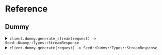 # Reference
## Dummy
<details><summary><code>client.dummy.generate_stream(request) -> Seed::Dummy::Types::StreamResponse</code></summary>
<dl>
<dd>

#### 🔌 Usage

<dl>
<dd>

<dl>
<dd>

```ruby
client.dummy.generate_stream(
  stream: true,
  numEvents: 1
);
```
</dd>
</dl>
</dd>
</dl>

#### ⚙️ Parameters

<dl>
<dd>

<dl>
<dd>

**stream:** `Internal::Types::Boolean` 
    
</dd>
</dl>

<dl>
<dd>

**numEvents:** `Integer` 
    
</dd>
</dl>
</dd>
</dl>


</dd>
</dl>
</details>

<details><summary><code>client.dummy.generate(request) -> Seed::Dummy::Types::StreamResponse</code></summary>
<dl>
<dd>

#### 🔌 Usage

<dl>
<dd>

<dl>
<dd>

```ruby
client.dummy.generate(
  stream: false,
  numEvents: 5
);
```
</dd>
</dl>
</dd>
</dl>

#### ⚙️ Parameters

<dl>
<dd>

<dl>
<dd>

**stream:** `Internal::Types::Boolean` 
    
</dd>
</dl>

<dl>
<dd>

**numEvents:** `Integer` 
    
</dd>
</dl>
</dd>
</dl>


</dd>
</dl>
</details>
